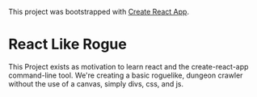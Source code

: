 This project was bootstrapped with [Create React App](https://github.com/facebookincubator/create-react-app).

# React Like Rogue

This Project exists as motivation to learn react and the create-react-app command-line tool.
We're creating a basic roguelike, dungeon crawler without the use of a canvas, simply divs, css, and js.

